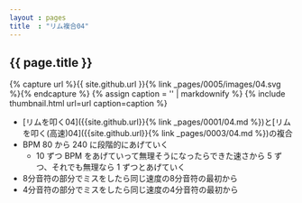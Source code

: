 ```yaml
---
layout : pages
title  : "リム複合04"
---
```


## {{ page.title }}

{% capture url %}{{ site.github.url }}{% link _pages/0005/images/04.svg %}{% endcapture %}
{% assign caption = '' | markdownify %}
{% include thumbnail.html url=url caption=caption %}

* [リムを叩く04]({{site.github.url}}{% link _pages/0001/04.md %})と[リムを叩く(高速)04]({{site.github.url}}{% link _pages/0003/04.md %})の複合
* BPM 80 から 240 に段階的にあげていく
  * 10 ずつ BPM をあげていって無理そうになったらできた速さから 5 ずつ、それでも無理なら 1 ずつとあげていく
* 8分音符の部分でミスをしたら同じ速度の8分音符の最初から
* 4分音符の部分でミスをしたら同じ速度の4分音符の最初から